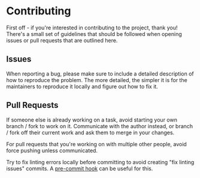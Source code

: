 # Contributing
First off - if you're interested in contributing to the project, thank you!
There's a small set of guidelines that should be followed when opening issues or pull requests that are outlined here.

## Issues
When reporting a bug, please make sure to include a detailed description of how to reproduce the problem.
The more detailed, the simpler it is for the maintainers to reproduce it locally and figure out how to fix it.


## Pull Requests
If someone else is already working on a task, avoid starting your own branch / fork to work on it.
Communicate with the author instead, or branch / fork off their current work and ask them to merge in your changes.

For pull requests that you're working on with multiple other people, avoid force pushing unless communicated.

Try to fix linting errors locally before committing to avoid creating "fix linting issues" commits.
A [pre-commit hook](https://git-scm.com/book/en/v2/Customizing-Git-Git-Hooks) can be useful for this.
